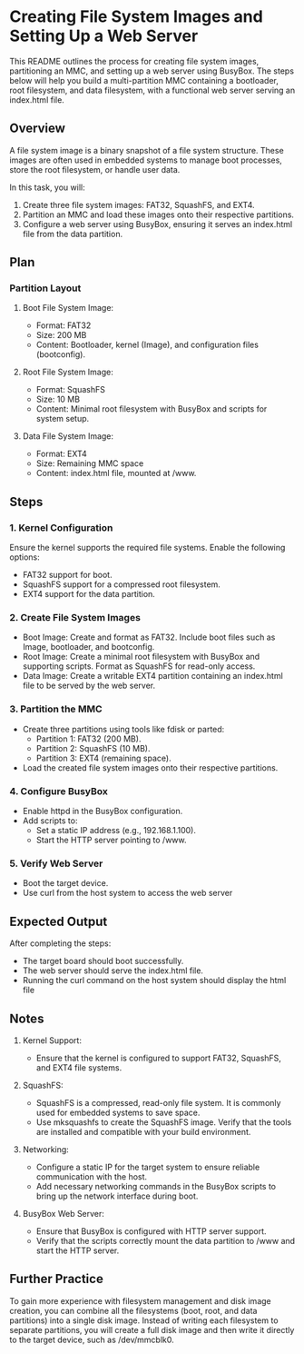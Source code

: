 # Creating File System Images and Setting Up a Web Server

This README outlines the process for creating file system images, partitioning an MMC, and setting up a web server using BusyBox. The steps below will help you build a multi-partition MMC containing a bootloader, root filesystem, and data filesystem, with a functional web server serving an index.html file.


## Overview

A file system image is a binary snapshot of a file system structure. These images are often used in embedded systems to manage boot processes, store the root filesystem, or handle user data. 

In this task, you will:
1. Create three file system images: FAT32, SquashFS, and EXT4.
2. Partition an MMC and load these images onto their respective partitions.
3. Configure a web server using BusyBox, ensuring it serves an index.html file from the data partition.


## Plan

### Partition Layout

1. Boot File System Image:
   - Format: FAT32
   - Size: 200 MB
   - Content: Bootloader, kernel (Image), and configuration files (bootconfig).

2. Root File System Image:
   - Format: SquashFS
   - Size: 10 MB
   - Content: Minimal root filesystem with BusyBox and scripts for system setup.

3. Data File System Image:
   - Format: EXT4
   - Size: Remaining MMC space
   - Content: index.html file, mounted at /www.


## Steps

### 1. Kernel Configuration
Ensure the kernel supports the required file systems. Enable the following options:
- FAT32 support for boot.
- SquashFS support for a compressed root filesystem.
- EXT4 support for the data partition.

### 2. Create File System Images
- Boot Image: Create and format as FAT32. Include boot files such as Image, bootloader, and bootconfig.
- Root Image: Create a minimal root filesystem with BusyBox and supporting scripts. Format as SquashFS for read-only access.
- Data Image: Create a writable EXT4 partition containing an index.html file to be served by the web server.

### 3. Partition the MMC
- Create three partitions using tools like fdisk or parted:
  - Partition 1: FAT32 (200 MB).
  - Partition 2: SquashFS (10 MB).
  - Partition 3: EXT4 (remaining space).
- Load the created file system images onto their respective partitions.

### 4. Configure BusyBox
- Enable httpd in the BusyBox configuration.
- Add scripts to:
  - Set a static IP address (e.g., 192.168.1.100).
  - Start the HTTP server pointing to /www.

### 5. Verify Web Server
- Boot the target device.
- Use curl from the host system to access the web server


## Expected Output

After completing the steps:
- The target board should boot successfully.
- The web server should serve the index.html file.
- Running the curl command on the host system should display the html file


## Notes

1. Kernel Support:
   - Ensure that the kernel is configured to support FAT32, SquashFS, and EXT4 file systems.

2. SquashFS:
   - SquashFS is a compressed, read-only file system. It is commonly used for embedded systems to save space.
   - Use mksquashfs to create the SquashFS image. Verify that the tools are installed and compatible with your build environment.

3. Networking:
   - Configure a static IP for the target system to ensure reliable communication with the host.
   - Add necessary networking commands in the BusyBox scripts to bring up the network interface during boot.

4. BusyBox Web Server:
   - Ensure that BusyBox is configured with HTTP server support.
   - Verify that the scripts correctly mount the data partition to /www and start the HTTP server.

## Further Practice

To gain more experience with filesystem management and disk image creation, you can combine all the filesystems (boot, root, and data partitions) into a single disk image. Instead of writing each filesystem to separate partitions, you will create a full disk image and then write it directly to the target device, such as /dev/mmcblk0.
